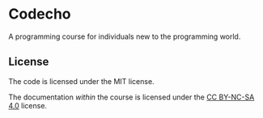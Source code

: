 # Codecho

A programming course for individuals new to the programming world.

## License

The code is licensed under the MIT license.

The documentation _within_ the course is licensed under the [CC BY-NC-SA 4.0](http://creativecommons.org/licenses/by-nc-sa/4.0/?ref=chooser-v1) license.
